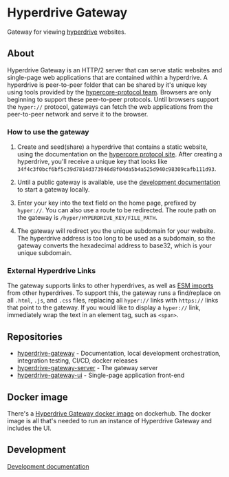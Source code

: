 # Hyperdrive Gateway
Gateway for viewing [hyperdrive][hypercore-protocol] websites.

## About

Hyperdrive Gateway is an HTTP/2 server that can serve static websites and single-page web applications
that are contained within a hyperdrive.  A hyperdrive is peer-to-peer folder that can be shared by
it's unique key using tools provided by the [hypercore-protocol team][hypercore-protocol].  Browsers
are only beginning to support these peer-to-peer protocols.  Until browsers support the `hyper://` protocol,
gateways can fetch the web applications from the peer-to-peer network and serve it to the browser.

### How to use the gateway

1.  Create and seed(share) a hyperdrive that contains a static website, using the documentation on the [hypercore protocol site][hypercore-protocol].
    After creating a hyperdrive, you'll receive a unique key that looks like `34f4c3f0bcf6bf5c39d7814d373946d8f04da5b4a525d940c98309cafb111d93`.

2.  Until a public gateway is available, use the [development documentation][development-doc] to start a gateway locally.

3.  Enter your key into the text field on the home page, prefixed by `hyper://`.  You can also use a route to be redirected.
    The route path on the gateway is `/hyper/HYPERDRIVE_KEY/FILE_PATH`.

4.  The gateway will redirect you the unique subdomain for your website.  The hyperdrive address is too long to be used as a subdomain,
    so the gateway converts the hexadecimal address to base32, which is your unique subdomain.

### External Hyperdrive Links

The gateway supports links to other hyperdrives, as well as [ESM imports][mdn-import] from other hyperdrives.  To support this, the gateway
runs a find/replace on all `.html`, `.js`, and `.css` files, replacing all `hyper://` links with `https://` links that point
to the gateway.  If you would like to display a `hyper://` link, immediately wrap the text in an element tag, such as `<span>`.

## Repositories
 - [hyperdrive-gateway][hyperdrive-gateway] - Documentation, local development orchestration, integration testing, CI/CD, docker releases
 - [hyperdrive-gateway-server][hyperdrive-gateway-server] - The gateway server
 - [hyperdrive-gateway-ui][hyperdrive-gateway-ui] - Single-page application front-end

## Docker image

There's a [Hyperdrive Gateway docker image][hyperdrive-gateway-docker-hub] on dockerhub.
The docker image is all that's needed to run an instance of Hyperdrive Gateway and includes the UI.

## Development

[Development documentation][development-doc]


[hyperdrive-gateway]: https://github.com/rhythnic/hyperdrive-gateway
[hyperdrive-gateway-server]: https://github.com/rhythnic/hyperdrive-gateway-server
[hyperdrive-gateway-ui]: https://github.com/rhythnic/hyperdrive-gateway-ui
[hyperdrive-gateway-docker-hub]: https://hub.docker.com/repository/docker/rhythnic/hyperdrive-gateway
[development-doc]: ./docs/develepment.md
[hypercore-protocol]: https://hypercore-protocol.org/
[mdn-import]: https://developer.mozilla.org/en-US/docs/Web/JavaScript/Reference/Statements/import
